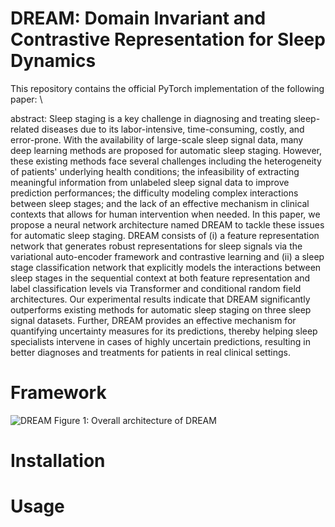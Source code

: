 # DREAM: Domain Invariant and Contrastive Representation for Sleep Dynamics
This repository contains the official PyTorch implementation of the following paper: \\

abstract:
Sleep staging is a key challenge in diagnosing and treating sleep-related diseases due to its labor-intensive, time-consuming, costly, and error-prone. With the availability of large-scale sleep signal data, many deep learning methods are proposed for automatic sleep staging. However, these existing methods face several challenges including the heterogeneity of patients' underlying health conditions; the infeasibility of extracting meaningful information from unlabeled sleep signal data to improve prediction performances; the difficulty modeling complex interactions between sleep stages; and the lack of an effective mechanism in clinical contexts that allows for human intervention when needed. In this paper, we propose a neural network architecture named DREAM to tackle these issues for automatic sleep staging. DREAM consists of (i) a feature representation network that generates robust representations for sleep signals via the variational auto-encoder framework and contrastive learning and (ii) a sleep stage classification network that explicitly models the interactions between sleep stages in the sequential context at both feature representation and label classification levels via Transformer and conditional random field architectures. Our experimental results indicate that DREAM significantly outperforms existing methods for automatic sleep staging on three sleep signal datasets. Further, DREAM provides an effective mechanism for quantifying uncertainty measures for its predictions, thereby helping sleep specialists intervene in cases of highly uncertain predictions, resulting in better diagnoses and treatments for patients in real clinical settings.

# Framework

![DREAM](https://user-images.githubusercontent.com/107287907/173477720-540c4f92-54c5-42a5-a4ae-ff2d1cc53e93.png)
Figure 1: Overall architecture of DREAM


# Installation


# Usage

